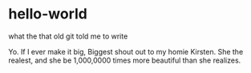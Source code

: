 # hello-world
what the that old git told me to write

Yo. If I ever make it big, Biggest shout out to my homie Kirsten. She the realest, and she be 1,000,0000 times more beautiful than she realizes.
